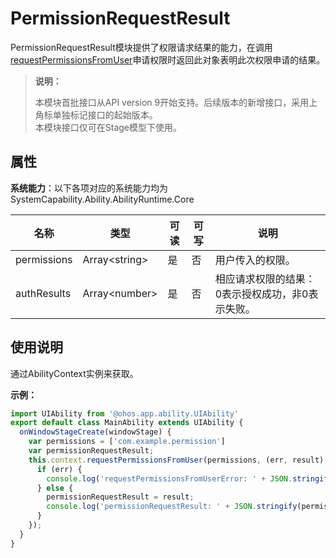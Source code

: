 # PermissionRequestResult

PermissionRequestResult模块提供了权限请求结果的能力，在调用[requestPermissionsFromUser](js-apis-inner-application-uiAbilityContext.md#abilitycontextrequestpermissionsfromuser)申请权限时返回此对象表明此次权限申请的结果。

> **说明：**
> 
> 本模块首批接口从API version 9开始支持。后续版本的新增接口，采用上角标单独标记接口的起始版本。  
> 本模块接口仅可在Stage模型下使用。

## 属性

**系统能力**：以下各项对应的系统能力均为SystemCapability.Ability.AbilityRuntime.Core

| 名称 | 类型 | 可读 | 可写 | 说明 |
| -------- | -------- | -------- | -------- | -------- |
| permissions | Array&lt;string&gt; | 是 | 否 | 用户传入的权限。|
| authResults | Array&lt;number&gt; | 是 | 否 | 相应请求权限的结果：0表示授权成功，非0表示失败。 |

## 使用说明

通过AbilityContext实例来获取。

**示例：**
```ts
import UIAbility from '@ohos.app.ability.UIAbility'
export default class MainAbility extends UIAbility {
  onWindowStageCreate(windowStage) {
    var permissions = ['com.example.permission']
    var permissionRequestResult;
    this.context.requestPermissionsFromUser(permissions, (err, result) => {
      if (err) {
        console.log('requestPermissionsFromUserError: ' + JSON.stringify(err));
      } else {
        permissionRequestResult = result;
        console.log('permissionRequestResult: ' + JSON.stringify(permissionRequestResult));
      }    
    });
  }
}
```